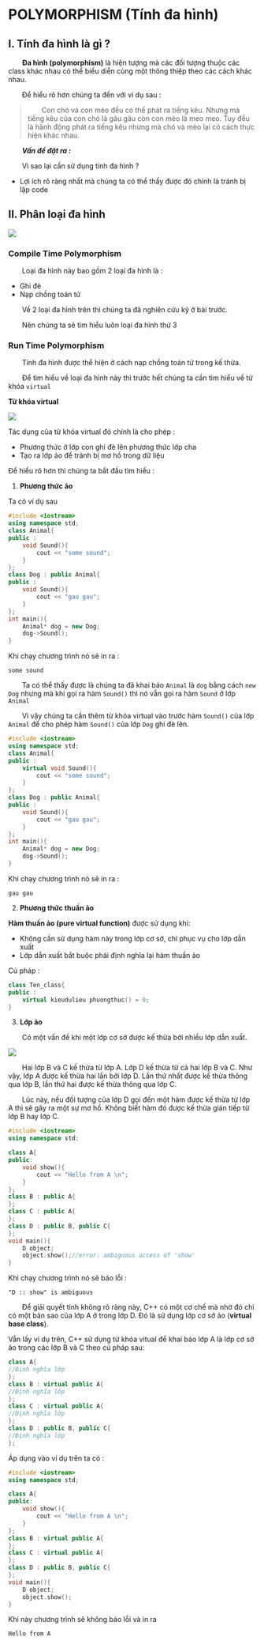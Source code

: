 # POLYMORPHISM (Tính đa hình)

## I. Tính đa hình là gì ?

&emsp;&emsp;**Đa hình (polymorphism)** là hiện tượng mà các đối tượng thuộc các class khác nhau có thể biểu diễn cùng một thông thiệp theo các cách khác nhau. 

&emsp;&emsp;Để hiểu rõ hơn chúng ta đến với ví dụ sau :
> &emsp;&emsp;Con chó và con mèo đều có thể phát ra tiếng kêu. Nhưng mà tiếng kêu của con chó là gâu gâu còn con mèo là meo meo. Tuy đều là hành động phát ra tiếng kêu nhưng mà chó và mèo lại có cách thực hiện khác nhau.

&emsp;&emsp;***Vấn đề đặt ra :***

&emsp;&emsp;Vì sao lại cần sử dụng tính đa hình ?
- Lợi ích rõ ràng nhất mà chúng ta có thể thấy được đó chính là tránh bị lặp code

## II. Phân loại đa hình 
![](https://raw.githubusercontent.com/NoTarget6623/Algo_Coban/main/resources/Polymorphism-1-768x402.webp)

### **Compile Time Polymorphism**

&emsp;&emsp;Loại đa hình này bao gồm 2 loại đa hình là :
- Ghi đè
- Nạp chồng toán tử

&emsp;&emsp;Về 2 loại đa hình trên thì chúng ta đã nghiên cứu kỹ ở bài trước. 

&emsp;&emsp;Nên chúng ta sẽ tìm hiểu luôn loại đa hình thứ 3

### **Run Time Polymorphism**
&emsp;&emsp;Tính đa hình được thể hiện ở cách nạp chồng toán tử trong kế thừa.

&emsp;&emsp;Để tìm hiểu về loại đa hình này thì trước hết chúng ta cần tìm hiểu về từ khóa `virtual`

**Từ khóa virtual**

![](https://github.com/NoTarget6623/Algo_Coban/blob/main/resources/virtual-trong-c-la-gi-tac-dung-virtual-trong-c.png?raw=true)

Tác dụng của từ khóa virtual đó chính là cho phép :
- Phương thức ở lớp con ghi đè lên phương thức lớp cha
- Tạo ra lớp ảo để tránh bị mơ hồ trong dữ liệu

Để hiểu rõ hơn thì chúng ta bắt đầu tìm hiểu :

1. **Phương thức ảo** 

Ta có ví dụ sau 
```C++
#include <iostream>
using namespace std;
class Animal{
public :
    void Sound(){
        cout << "some sound";
    }
};
class Dog : public Animal{
public :
    void Sound(){
        cout << "gau gau";
    }
};
int main(){
    Animal* dog = new Dog;
    dog->Sound();
}
```
Khi chạy chương trình nó sẽ in ra :
```
some sound
```
&emsp;&emsp;Ta có thể thấy được là chúng ta đã khai báo `Animal` là `dog` bằng cách `new Dog` nhưng mà khi gọi ra hàm `Sound()` thì nó vẫn gọi ra hàm `Sound` ở lớp `Animal`

&emsp;&emsp;Vì vậy chúng ta cần thêm từ khóa virtual vào trước hàm `Sound()` của lớp `Animal` để cho phép hàm `Sound()` của lớp `Dog` ghi đè lên.

```C++
#include <iostream>
using namespace std;
class Animal{
public :
    virtual void Sound(){
        cout << "some sound";
    }
};
class Dog : public Animal{
public :
    void Sound(){
        cout << "gau gau";
    }
};
int main(){
    Animal* dog = new Dog;
    dog->Sound();
}
```
Khi chạy chương trình nó sẽ in ra :
```
gau gau
```

2. **Phương thức thuần ảo**

**Hàm thuần ảo (pure virtual function)** được sử dụng khi:

- Không cần sử dụng hàm này trong lớp cơ sở, chỉ phục vụ cho lớp dẫn xuất
- Lớp dẫn xuất bắt buộc phải định nghĩa lại hàm thuần ảo

Cú pháp :
``` C++
class Ten_class{
public :
    virtual kieudulieu phuongthuc() = 0;
}
```
3. **Lớp ảo** 

&emsp;&emsp;Có một vấn đề khi một lớp cơ sở được kế thừa bởi nhiều lớp dẫn xuất.

![](https://github.com/NoTarget6623/Algo_Coban/blob/main/resources/UntitledDiagram.png?raw=true)

&emsp;&emsp;Hai lớp B và C kế thừa từ lớp A. Lớp D kế thừa từ cả hai lớp B và C. Như vậy, lớp A được kế thừa hai lần bởi lớp D. Lần thứ nhất được kế thừa thông qua lớp B, lần thứ hai được kế thừa thông qua lớp C.

&emsp;&emsp;Lúc này, nếu đối tượng của lớp D gọi đến một hàm được kế thừa từ lớp A thì sẽ gây ra một sự mơ hồ. Không biết hàm đó được kế thừa gián tiếp từ lớp B hay lớp C.

``` C++
#include <iostream>
using namespace std;

class A{
public:
    void show(){
        cout << "Hello from A \n";
    }
};
class B : public A{
};
class C : public A{
};
class D : public B, public C{
};
void main(){
    D object;
    object.show();//error: ambiguous access of 'show'
}
```
Khi chạy chương trình nó sẽ báo lỗi :
```
"D :: show" is ambiguous
```

&emsp;&emsp;Để giải quyết tính không rõ ràng này, C++ có một cơ chế mà nhờ đó chỉ có một bản sao của lớp A ở trong lớp D. Đó là sử dụng lớp cơ sở ảo (**virtual base class**).

Vẫn lấy ví dụ trên, C++ sử dụng từ khóa vitual để khai báo lớp A là lớp cơ sở ảo trong các lớp B và C theo cú pháp sau:

``` C++
class A{
//Định nghĩa lớp
};
class B : virtual public A{
//Định nghĩa lớp
};
class C : virtual public A{
//Định nghĩa lớp
};
class D : public B, public C{
//Định nghĩa lớp
};
```

Áp dụng vào ví dụ trên ta có :

``` C++
#include <iostream>
using namespace std;

class A{
public:
    void show(){
        cout << "Hello from A \n";
    }
};
class B : virtual public A{
};
class C : virtual public A{
};
class D : public B, public C{
};
void main(){
    D object;
    object.show();
}
```
Khi này chương trình sẽ không báo lỗi và in ra
```
Hello from A
```
